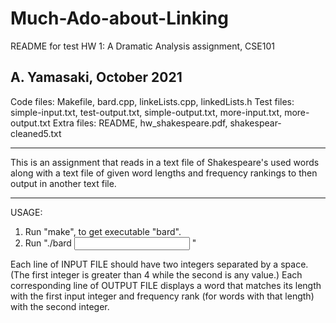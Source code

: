 # Much-Ado-about-Linking

README for test HW 1: A Dramatic Analysis assignment, CSE101

A. Yamasaki, October 2021
-----------------------------------------------------

Code files: Makefile, bard.cpp, linkeLists.cpp, linkedLists.h
Test files: simple-input.txt, test-output.txt, simple-output.txt, more-input.txt, more-output.txt
Extra files: README, hw_shakespeare.pdf, shakespear-cleaned5.txt

----------------------------------------------------

This is an assignment that reads in a text file of Shakespeare's used words along with a text file of given word lengths and 
frequency rankings to then output in another text file.

----------------------------------------------------

USAGE: 
1) Run "make", to get executable "bard".
2) Run "./bard <INPUT FILE> <OUTPUT FILE>"

Each line of INPUT FILE should have two integers separated by a space. (The first integer is greater than 4 while the second is any value.)
Each corresponding line of OUTPUT FILE displays a word that matches its length with the first input integer and frequency rank (for words with that length) with the second integer.
